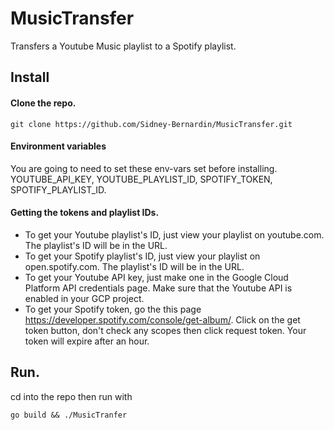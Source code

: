 # MusicTransfer

Transfers a Youtube Music playlist to a Spotify playlist.

## Install

#### Clone the repo.
```
git clone https://github.com/Sidney-Bernardin/MusicTransfer.git
```

#### Environment variables
You are going to need to set these env-vars set before installing.<br>
YOUTUBE_API_KEY, YOUTUBE_PLAYLIST_ID, SPOTIFY_TOKEN, SPOTIFY_PLAYLIST_ID.

#### Getting the tokens and playlist IDs.
* To get your Youtube playlist's ID, just view your playlist on youtube.com. The playlist's ID will be in the URL.<br>
* To get your Spotify playlist's ID, just view your playlist on open.spotify.com. The playlist's ID will be in the URL.<br>
* To get your Youtube API key, just make one in the Google Cloud Platform API credentials page. Make sure that the Youtube API is enabled in your GCP project.<br>
* To get your Spotify token, go the this page https://developer.spotify.com/console/get-album/. Click on the get token button, don't check any scopes then click request token. Your token will expire after an hour.<br>

## Run.
cd into the repo then run with
```
go build && ./MusicTranfer
```
